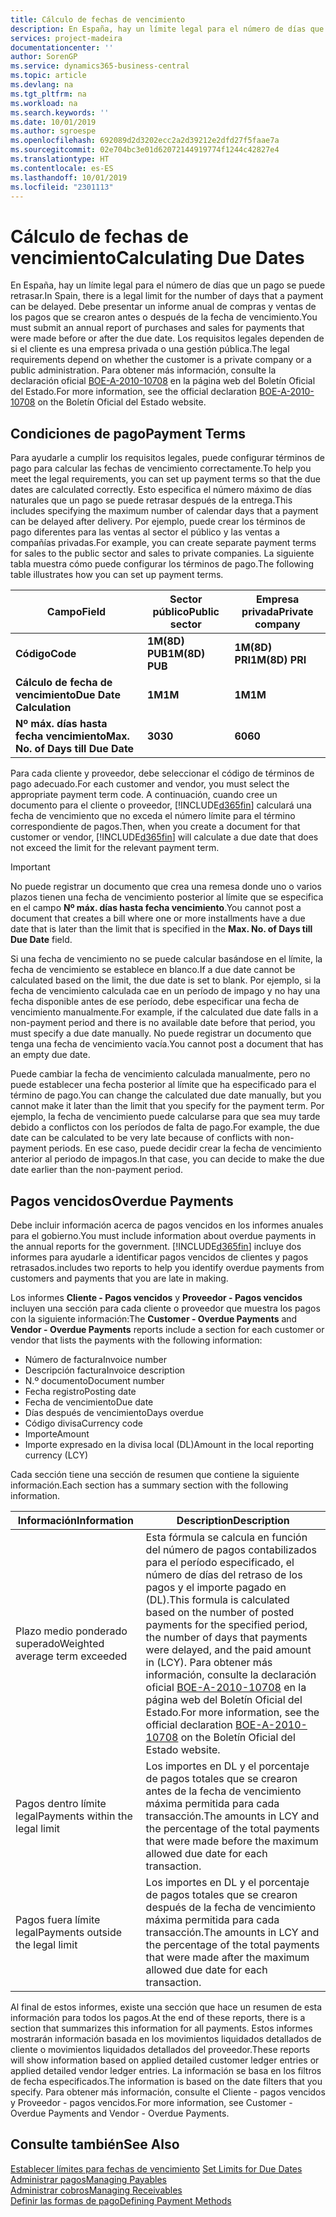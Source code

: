 ```yaml
---
title: Cálculo de fechas de vencimiento
description: En España, hay un límite legal para el número de días que un pago se puede retrasar. Debe presentar un informe anual de compras y ventas de los pagos que se crearon antes o después de la fecha de vencimiento.
services: project-madeira
documentationcenter: ''
author: SorenGP
ms.service: dynamics365-business-central
ms.topic: article
ms.devlang: na
ms.tgt_pltfrm: na
ms.workload: na
ms.search.keywords: ''
ms.date: 10/01/2019
ms.author: sgroespe
ms.openlocfilehash: 692089d2d3202ecc2a2d39212e2dfd27f5faae7a
ms.sourcegitcommit: 02e704bc3e01d62072144919774f1244c42827e4
ms.translationtype: HT
ms.contentlocale: es-ES
ms.lasthandoff: 10/01/2019
ms.locfileid: "2301113"
---
```

# <a name="calculating-due-dates"></a><span data-ttu-id="2a877-104">Cálculo de fechas de vencimiento</span><span class="sxs-lookup"><span data-stu-id="2a877-104">Calculating Due Dates</span></span>
<span data-ttu-id="2a877-105">En España, hay un límite legal para el número de días que un pago se puede retrasar.</span><span class="sxs-lookup"><span data-stu-id="2a877-105">In Spain, there is a legal limit for the number of days that a payment can be delayed.</span></span> <span data-ttu-id="2a877-106">Debe presentar un informe anual de compras y ventas de los pagos que se crearon antes o después de la fecha de vencimiento.</span><span class="sxs-lookup"><span data-stu-id="2a877-106">You must submit an annual report of purchases and sales for payments that were made before or after the due date.</span></span> <span data-ttu-id="2a877-107">Los requisitos legales dependen de si el cliente es una empresa privada o una gestión pública.</span><span class="sxs-lookup"><span data-stu-id="2a877-107">The legal requirements depend on whether the customer is a private company or a public administration.</span></span> <span data-ttu-id="2a877-108">Para obtener más información, consulte la declaración oficial [BOE-A-2010-10708](https://go.microsoft.com/fwlink/?LinkId=224630) en la página web del Boletín Oficial del Estado.</span><span class="sxs-lookup"><span data-stu-id="2a877-108">For more information, see the official declaration [BOE-A-2010-10708](https://go.microsoft.com/fwlink/?LinkId=224630) on the Boletín Oficial del Estado website.</span></span>  

## <a name="payment-terms"></a><span data-ttu-id="2a877-109">Condiciones de pago</span><span class="sxs-lookup"><span data-stu-id="2a877-109">Payment Terms</span></span>  
<span data-ttu-id="2a877-110">Para ayudarle a cumplir los requisitos legales, puede configurar términos de pago para calcular las fechas de vencimiento correctamente.</span><span class="sxs-lookup"><span data-stu-id="2a877-110">To help you meet the legal requirements, you can set up payment terms so that the due dates are calculated correctly.</span></span> <span data-ttu-id="2a877-111">Esto especifica el número máximo de días naturales que un pago se puede retrasar después de la entrega.</span><span class="sxs-lookup"><span data-stu-id="2a877-111">This includes specifying the maximum number of calendar days that a payment can be delayed after delivery.</span></span> <span data-ttu-id="2a877-112">Por ejemplo, puede crear los términos de pago diferentes para las ventas al sector el público y las ventas a compañías privadas.</span><span class="sxs-lookup"><span data-stu-id="2a877-112">For example, you can create separate payment terms for sales to the public sector and sales to private companies.</span></span> <span data-ttu-id="2a877-113">La siguiente tabla muestra cómo puede configurar los términos de pago.</span><span class="sxs-lookup"><span data-stu-id="2a877-113">The following table illustrates how you can set up payment terms.</span></span>  

|<span data-ttu-id="2a877-114">Campo</span><span class="sxs-lookup"><span data-stu-id="2a877-114">Field</span></span>|<span data-ttu-id="2a877-115">Sector público</span><span class="sxs-lookup"><span data-stu-id="2a877-115">Public sector</span></span>|<span data-ttu-id="2a877-116">Empresa privada</span><span class="sxs-lookup"><span data-stu-id="2a877-116">Private company</span></span>|  
|---------------------------------|-------------------|---------------------|  
|<span data-ttu-id="2a877-117">**Código**</span><span class="sxs-lookup"><span data-stu-id="2a877-117">**Code**</span></span>|<span data-ttu-id="2a877-118">**1M(8D) PUB**</span><span class="sxs-lookup"><span data-stu-id="2a877-118">**1M(8D) PUB**</span></span>|<span data-ttu-id="2a877-119">**1M(8D) PRI**</span><span class="sxs-lookup"><span data-stu-id="2a877-119">**1M(8D) PRI**</span></span>|  
|<span data-ttu-id="2a877-120">**Cálculo de fecha de vencimiento**</span><span class="sxs-lookup"><span data-stu-id="2a877-120">**Due Date Calculation**</span></span>|<span data-ttu-id="2a877-121">**1M**</span><span class="sxs-lookup"><span data-stu-id="2a877-121">**1M**</span></span>|<span data-ttu-id="2a877-122">**1M**</span><span class="sxs-lookup"><span data-stu-id="2a877-122">**1M**</span></span>|  
|<span data-ttu-id="2a877-123">**Nº máx. días hasta fecha vencimiento**</span><span class="sxs-lookup"><span data-stu-id="2a877-123">**Max. No. of Days till Due Date**</span></span>|<span data-ttu-id="2a877-124">**30**</span><span class="sxs-lookup"><span data-stu-id="2a877-124">**30**</span></span>|<span data-ttu-id="2a877-125">**60**</span><span class="sxs-lookup"><span data-stu-id="2a877-125">**60**</span></span>|  

 <span data-ttu-id="2a877-126">Para cada cliente y proveedor, debe seleccionar el código de términos de pago adecuado.</span><span class="sxs-lookup"><span data-stu-id="2a877-126">For each customer and vendor, you must select the appropriate payment term code.</span></span> <span data-ttu-id="2a877-127">A continuación, cuando cree un documento para el cliente o proveedor, [!INCLUDE[d365fin](../../includes/d365fin_md.md)] calculará una fecha de vencimiento que no exceda el número límite para el término correspondiente de pagos.</span><span class="sxs-lookup"><span data-stu-id="2a877-127">Then, when you create a document for that customer or vendor, [!INCLUDE[d365fin](../../includes/d365fin_md.md)] will calculate a due date that does not exceed the limit for the relevant payment term.</span></span>  

> [!IMPORTANT]  
>  <span data-ttu-id="2a877-128">No puede registrar un documento que crea una remesa donde uno o varios plazos tienen una fecha de vencimiento posterior al límite que se especifica en el campo **Nº máx. días hasta fecha vencimiento**.</span><span class="sxs-lookup"><span data-stu-id="2a877-128">You cannot post a document that creates a bill where one or more installments have a due date that is later than the limit that is specified in the **Max. No. of Days till Due Date** field.</span></span>  

 <span data-ttu-id="2a877-129">Si una fecha de vencimiento no se puede calcular basándose en el límite, la fecha de vencimiento se establece en blanco.</span><span class="sxs-lookup"><span data-stu-id="2a877-129">If a due date cannot be calculated based on the limit, the due date is set to blank.</span></span> <span data-ttu-id="2a877-130">Por ejemplo, si la fecha de vencimiento calculada cae en un período de impago y no hay una fecha disponible antes de ese período, debe especificar una fecha de vencimiento manualmente.</span><span class="sxs-lookup"><span data-stu-id="2a877-130">For example, if the calculated due date falls in a non-payment period and there is no available date before that period, you must specify a due date manually.</span></span> <span data-ttu-id="2a877-131">No puede registrar un documento que tenga una fecha de vencimiento vacía.</span><span class="sxs-lookup"><span data-stu-id="2a877-131">You cannot post a document that has an empty due date.</span></span>  

 <span data-ttu-id="2a877-132">Puede cambiar la fecha de vencimiento calculada manualmente, pero no puede establecer una fecha posterior al límite que ha especificado para el término de pago.</span><span class="sxs-lookup"><span data-stu-id="2a877-132">You can change the calculated due date manually, but you cannot make it later than the limit that you specify for the payment term.</span></span> <span data-ttu-id="2a877-133">Por ejemplo, la fecha de vencimiento puede calcularse para que sea muy tarde debido a conflictos con los períodos de falta de pago.</span><span class="sxs-lookup"><span data-stu-id="2a877-133">For example, the due date can be calculated to be very late because of conflicts with non-payment periods.</span></span> <span data-ttu-id="2a877-134">En ese caso, puede decidir crear la fecha de vencimiento anterior al periodo de impagos.</span><span class="sxs-lookup"><span data-stu-id="2a877-134">In that case, you can decide to make the due date earlier than the non-payment period.</span></span>  

## <a name="overdue-payments"></a><span data-ttu-id="2a877-135">Pagos vencidos</span><span class="sxs-lookup"><span data-stu-id="2a877-135">Overdue Payments</span></span>  
 <span data-ttu-id="2a877-136">Debe incluir información acerca de pagos vencidos en los informes anuales para el gobierno.</span><span class="sxs-lookup"><span data-stu-id="2a877-136">You must include information about overdue payments in the annual reports for the government.</span></span> [!INCLUDE[d365fin](../../includes/d365fin_md.md)] <span data-ttu-id="2a877-137">incluye dos informes para ayudarle a identificar pagos vencidos de clientes y pagos retrasados.</span><span class="sxs-lookup"><span data-stu-id="2a877-137">includes two reports to help you identify overdue payments from customers and payments that you are late in making.</span></span>  

 <span data-ttu-id="2a877-138">Los informes **Cliente - Pagos vencidos** y **Proveedor - Pagos vencidos** incluyen una sección para cada cliente o proveedor que muestra los pagos con la siguiente información:</span><span class="sxs-lookup"><span data-stu-id="2a877-138">The **Customer - Overdue Payments** and **Vendor - Overdue Payments** reports include a section for each customer or vendor that lists the payments with the following information:</span></span>  

- <span data-ttu-id="2a877-139">Número de factura</span><span class="sxs-lookup"><span data-stu-id="2a877-139">Invoice number</span></span>  
- <span data-ttu-id="2a877-140">Descripción factura</span><span class="sxs-lookup"><span data-stu-id="2a877-140">Invoice description</span></span>  
- <span data-ttu-id="2a877-141">N.º documento</span><span class="sxs-lookup"><span data-stu-id="2a877-141">Document number</span></span>  
- <span data-ttu-id="2a877-142">Fecha registro</span><span class="sxs-lookup"><span data-stu-id="2a877-142">Posting date</span></span>  
- <span data-ttu-id="2a877-143">Fecha de vencimiento</span><span class="sxs-lookup"><span data-stu-id="2a877-143">Due date</span></span>  
- <span data-ttu-id="2a877-144">Días después de vencimiento</span><span class="sxs-lookup"><span data-stu-id="2a877-144">Days overdue</span></span>  
- <span data-ttu-id="2a877-145">Código divisa</span><span class="sxs-lookup"><span data-stu-id="2a877-145">Currency code</span></span>  
- <span data-ttu-id="2a877-146">Importe</span><span class="sxs-lookup"><span data-stu-id="2a877-146">Amount</span></span>  
- <span data-ttu-id="2a877-147">Importe expresado en la divisa local (DL)</span><span class="sxs-lookup"><span data-stu-id="2a877-147">Amount in the local reporting currency (LCY)</span></span>  

<span data-ttu-id="2a877-148">Cada sección tiene una sección de resumen que contiene la siguiente información.</span><span class="sxs-lookup"><span data-stu-id="2a877-148">Each section has a summary section with the following information.</span></span>  

|<span data-ttu-id="2a877-149">Información</span><span class="sxs-lookup"><span data-stu-id="2a877-149">Information</span></span>|<span data-ttu-id="2a877-150">Description</span><span class="sxs-lookup"><span data-stu-id="2a877-150">Description</span></span>|  
|-----------------|---------------------------------------|  
|<span data-ttu-id="2a877-151">Plazo medio ponderado superado</span><span class="sxs-lookup"><span data-stu-id="2a877-151">Weighted average term exceeded</span></span>|<span data-ttu-id="2a877-152">Esta fórmula se calcula en función del número de pagos contabilizados para el período especificado, el número de días del retraso de los pagos y el importe pagado en (DL).</span><span class="sxs-lookup"><span data-stu-id="2a877-152">This formula is calculated based on the number of posted payments for the specified period, the number of days that payments were delayed, and the paid amount in (LCY).</span></span> <span data-ttu-id="2a877-153">Para obtener más información, consulte la declaración oficial [BOE-A-2010-10708](https://go.microsoft.com/fwlink/?LinkId=224630) en la página web del Boletín Oficial del Estado.</span><span class="sxs-lookup"><span data-stu-id="2a877-153">For more information, see the official declaration [BOE-A-2010-10708](https://go.microsoft.com/fwlink/?LinkId=224630) on the Boletín Oficial del Estado website.</span></span>|  
|<span data-ttu-id="2a877-154">Pagos dentro límite legal</span><span class="sxs-lookup"><span data-stu-id="2a877-154">Payments within the legal limit</span></span>|<span data-ttu-id="2a877-155">Los importes en DL y el porcentaje de pagos totales que se crearon antes de la fecha de vencimiento máxima permitida para cada transacción.</span><span class="sxs-lookup"><span data-stu-id="2a877-155">The amounts in LCY and the percentage of the total payments that were made before the maximum allowed due date for each transaction.</span></span>|  
|<span data-ttu-id="2a877-156">Pagos fuera límite legal</span><span class="sxs-lookup"><span data-stu-id="2a877-156">Payments outside the legal limit</span></span>|<span data-ttu-id="2a877-157">Los importes en DL y el porcentaje de pagos totales que se crearon después de la fecha de vencimiento máxima permitida para cada transacción.</span><span class="sxs-lookup"><span data-stu-id="2a877-157">The amounts in LCY and the percentage of the total payments that were made after the maximum allowed due date for each transaction.</span></span>|  

 <span data-ttu-id="2a877-158">Al final de estos informes, existe una sección que hace un resumen de esta información para todos los pagos.</span><span class="sxs-lookup"><span data-stu-id="2a877-158">At the end of these reports, there is a section that summarizes this information for all payments.</span></span> <span data-ttu-id="2a877-159">Estos informes mostrarán información basada en los movimientos liquidados detallados de cliente o movimientos liquidados detallados del proveedor.</span><span class="sxs-lookup"><span data-stu-id="2a877-159">These reports will show information based on applied detailed customer ledger entries or applied detailed vendor ledger entries.</span></span> <span data-ttu-id="2a877-160">La información se basa en los filtros de fecha especificados.</span><span class="sxs-lookup"><span data-stu-id="2a877-160">The information is based on the date filters that you specify.</span></span> <span data-ttu-id="2a877-161">Para obtener más información, consulte el Cliente - pagos vencidos y Proveedor - pagos vencidos.</span><span class="sxs-lookup"><span data-stu-id="2a877-161">For more information, see Customer - Overdue Payments and Vendor - Overdue Payments.</span></span>  

## <a name="see-also"></a><span data-ttu-id="2a877-162">Consulte también</span><span class="sxs-lookup"><span data-stu-id="2a877-162">See Also</span></span>  
 <span data-ttu-id="2a877-163">[Establecer límites para fechas de vencimiento](how-to-set-limits-for-due-dates.md) </span><span class="sxs-lookup"><span data-stu-id="2a877-163">[Set Limits for Due Dates](how-to-set-limits-for-due-dates.md) </span></span>  
[<span data-ttu-id="2a877-164">Administrar pagos</span><span class="sxs-lookup"><span data-stu-id="2a877-164">Managing Payables</span></span>](../../payables-manage-payables.md)  
[<span data-ttu-id="2a877-165">Administrar cobros</span><span class="sxs-lookup"><span data-stu-id="2a877-165">Managing Receivables</span></span>](../../receivables-manage-receivables.md)  
 [<span data-ttu-id="2a877-166">Definir las formas de pago</span><span class="sxs-lookup"><span data-stu-id="2a877-166">Defining Payment Methods</span></span>](../../finance-payment-methods.md)
